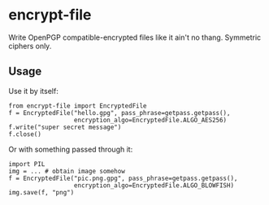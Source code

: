 encrypt-file
================================================================================

Write OpenPGP compatible-encrypted files like it ain't no thang.
Symmetric ciphers only.

Usage
--------------------------------------------------------------------------------

Use it by itself:

    from encrypt-file import EncryptedFile
    f = EncryptedFile("hello.gpg", pass_phrase=getpass.getpass(),
                      encryption_algo=EncryptedFile.ALGO_AES256)
    f.write("super secret message")
    f.close()

Or with something passed through it:

    import PIL
    img = ... # obtain image somehow
    f = EncryptedFile("pic.png.gpg", pass_phrase=getpass.getpass(),
                      encryption_algo=EncryptedFile.ALGO_BLOWFISH)
    img.save(f, "png")
